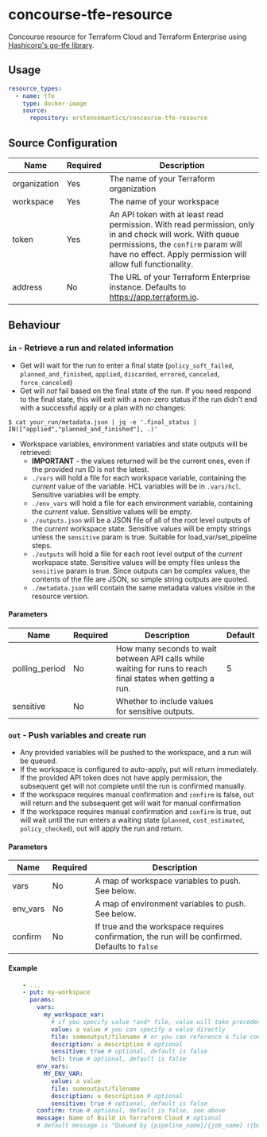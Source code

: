 # concourse-tfe-resource
Concourse resource for Terraform Cloud and Terraform Enterprise using [Hashicorp's go-tfe library](https://github.com/hashicorp/go-tfe).

## Usage
```yaml
resource_types:
  - name: tfe
    type: docker-image
    source:
      repository: orstensemantics/concourse-tfe-resource
```

## Source Configuration
Name | Required | Description |
---|---|---|
organization|Yes|The name of your Terraform organization
workspace|Yes|The name of your workspace
token|Yes|An API token with at least read permission. With read permission, only in and check will work. With queue permissions, the `confirm` param will have no effect. Apply permission will allow full functionality. 
address|No|The URL of your Terraform Enterprise instance. Defaults to https://app.terraform.io.

## Behaviour
### `in` - Retrieve a run and related information

* Get will wait for the run to enter a final state (`policy_soft_failed`,
`planned_and_finished`, `applied`, `discarded`, `errored`, `canceled`, `force_canceled`)
* Get will *not* fail based on the final state of the run. If you need respond to the final state, this will exit with
a non-zero status if the run didn't end with a successful apply or a plan with no changes:
 ```shell script
 $ cat your_run/metadata.json | jq -e '.final_status | IN(["applied","planned_and_finished"], .)'
 ```

* Workspace variables, environment variables and state outputs will be retrieved:
    * **IMPORTANT** - the values returned will be the current ones, even if the provided run ID is not the latest.
    * `./vars` will hold a file for each workspace variable, containing the *current* value of the variable. HCL
     variables will be in `.vars/hcl`. Sensitive variables will be empty.
    * `./env_vars` will hold a file for each environment variable, containing the *current* value. Sensitive values
     will be empty.
    * `./outputs.json` will be a JSON file of all of the root level outputs of the *current* workspace state. Sensitive
     values will be empty strings unless the `sensitive` param is true. Suitable for load_var/set_pipeline steps.
    * `./outputs` will hold a file for each root level output of the *current* workspace state. Sensitive values will be
    empty files unless the `sensitive` param is true. Since outputs can be complex values, the contents of the file are
    JSON, so simple string outputs are quoted.
    * `./metadata.json` will contain the same metadata values visible in the resource version.

#### Parameters
Name|Required|Description|Default
---|---|---|---|
polling_period|No|How many seconds to wait between API calls while waiting for runs to reach final states when getting a run.|5
sensitive|No|Whether to include values for sensitive outputs.

### `out` - Push variables and create run

* Any provided variables will be pushed to the workspace, and a run will be queued.
* If the workspace is configured to auto-apply, put will return immediately. If the provided API token does not have apply permission,
the subsequent get will not complete until the run is confirmed manually.
* If the workspace requires manual confirmation and `confirm` is false, out will return and the subsequent get will
wait for manual confirmation
* If the workspace requires manual confirmation and `confirm` is true, out will wait until the run enters
a waiting state (`planned`, `cost_estimated`, `policy_checked`), out will apply the run and return. 

#### Parameters
Name|Required|Description
---|---|---
vars|No|A map of workspace variables to push. See below.
env_vars|No|A map of environment variables to push. See below.
confirm|No|If true and the workspace requires confirmation, the run will be confirmed. Defaults to `false`

#### Example

```yaml
    - ...
    - put: my-workspace
      params:
        vars:
          my_workspace_var:
            # if you specify value *and* file, value will take precedence
            value: a value # you can specify a value directly
            file: someoutput/filename # or you can reference a file containing the value
            description: a description # optional 
            sensitive: true # optional, default is false
            hcl: true # optional, default is false
        env_vars:
          MY_ENV_VAR:
            value: a value
            file: someoutput/filename
            description: a description # optional 
            sensitive: true # optional, default is false
        confirm: true # optional, default is false, see above
        message: Name of Build in Terraform Cloud # optional
        # default message is "Queued by {pipeline_name}/{job_name} ({build_number})" 
```
